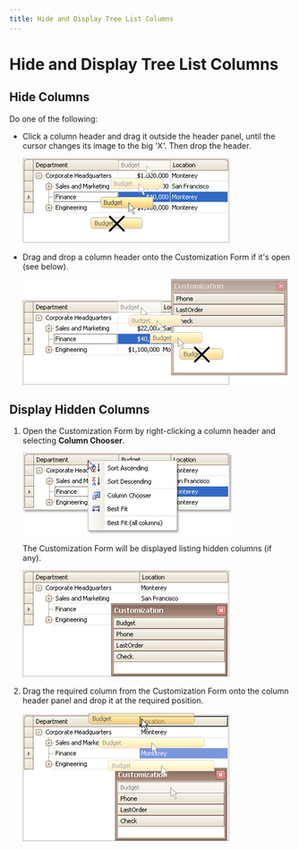 ```yaml
---
title: Hide and Display Tree List Columns
---
```

# Hide and Display Tree List Columns
## Hide Columns
Do one of the following:
* Click a column header and drag it outside the header panel, until the cursor changes its image to the big 'X'. Then drop the header.
	
	![EU_XtraTreeList_HideColumn](../../../images/Img7675.png)
* Drag and drop a column header onto the Customization Form if it's open (see below).
	
	![EU_XtraTreeList_HideColumn_ToCustomizationForm](../../../images/Img7677.png)

## Display Hidden Columns
1. Open the Customization Form by right-clicking a column header and selecting **Column Chooser**.
	
	![EU_XtraTreeList_Column_Menu](../../../images/Img7670.png)
	
	The Customization Form will be displayed listing hidden columns (if any).
	
	![EU_XtraTreeList_CustomizationForm](../../../images/Img7678.png)
2. Drag the required column from the Customization Form onto the column header panel and drop it at the required position.
	
	![EU_XtraTreeList_DisplayColumn_FromCustomizationForm](../../../images/Img7679.png)
